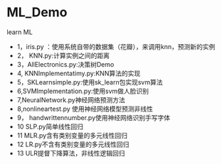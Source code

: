 # ML_Demo
learn ML

- 1，iris.py ：使用系统自带的数据集（花瓣），来调用knn，预测新的实例
- 2， KNN.py:计算实例之间的距离
- 3，AllElectronics.py:决策树Demo
- 4, KNNImplementatimy.py:KNN算法的实现
- 5，SKLearnsimple.py:使用sk_learn包实现svm算法
- 6,SVMImplementation.py:使用svm做人脸识别
- 7,NeuralNetwork.py神经网络预测方法
- 8,nonlineartest.py 使用神经网络模型预测非线性
- 9， handwrittennumber.py使用神经网络识别手写字体
- 10 SLP.py简单线性回归
- 11 MLR.py含有类别变量的多元线性回归
- 12 LR.py不含有类别变量的多元线性回归
- 13 ULR提督下降算法，非线性逻辑回归
